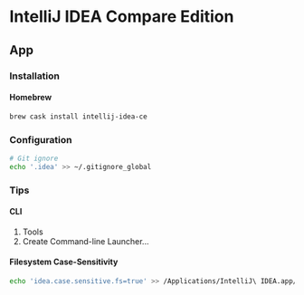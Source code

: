 # IntelliJ IDEA Compare Edition

## App

### Installation

#### Homebrew

```sh
brew cask install intellij-idea-ce
```

### Configuration

```sh
# Git ignore
echo '.idea' >> ~/.gitignore_global
```

### Tips

#### CLI

1. Tools
2. Create Command-line Launcher...

#### Filesystem Case-Sensitivity

```sh
echo 'idea.case.sensitive.fs=true' >> /Applications/IntelliJ\ IDEA.app/Contents/bin/idea.properties
```
